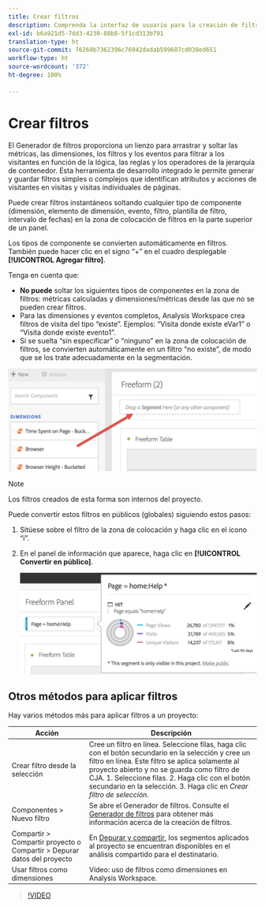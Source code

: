 ```yaml
---
title: Crear filtros
description: Comprenda la interfaz de usuario para la creación de filtros.
exl-id: b6a921d5-7dd3-4230-88b8-5f1cd313b791
translation-type: ht
source-git-commit: 76260b7362396c76942dadab599607cd038ed651
workflow-type: ht
source-wordcount: '372'
ht-degree: 100%

---
```


# Crear filtros

El Generador de filtros proporciona un lienzo para arrastrar y soltar las métricas, las dimensiones, los filtros y los eventos para filtrar a los visitantes en función de la lógica, las reglas y los operadores de la jerarquía de contenedor. Esta herramienta de desarrollo integrado le permite generar y guardar filtros simples o complejos que identifican atributos y acciones de visitantes en visitas y visitas individuales de páginas.

Puede crear filtros instantáneos soltando cualquier tipo de componente (dimensión, elemento de dimensión, evento, filtro, plantilla de filtro, intervalo de fechas) en la zona de colocación de filtros en la parte superior de un panel.

Los tipos de componente se convierten automáticamente en filtros. También puede hacer clic en el signo “+” en el cuadro desplegable **[!UICONTROL Agregar filtro]**.

Tenga en cuenta que:

* **No puede** soltar los siguientes tipos de componentes en la zona de filtros: métricas calculadas y dimensiones/métricas desde las que no se pueden crear filtros.
* Para las dimensiones y eventos completos, Analysis Workspace crea filtros de visita del tipo “existe”. Ejemplos: “Visita donde existe eVar1” o “Visita donde existe evento1”.
* Si se suelta “sin especificar” o “ninguno” en la zona de colocación de filtros, se convierten automáticamente en un filtro “no existe”, de modo que se los trate adecuadamente en la segmentación.

![](assets/segment-dropzone.png)

>[!NOTE]
>
>Los filtros creados de esta forma son internos del proyecto.

Puede convertir estos filtros en públicos (globales) siguiendo estos pasos:

1. Sitúese sobre el filtro de la zona de colocación y haga clic en el icono “i”.
1. En el panel de información que aparece, haga clic en **[!UICONTROL Convertir en público]**.

   ![](assets/segment-info.png)

## Otros métodos para aplicar filtros

Hay varios métodos más para aplicar filtros a un proyecto:

| Acción | Descripción |
|--- |--- |
| Crear filtro desde la selección | Cree un filtro en línea. Seleccione filas, haga clic con el botón secundario en la selección y cree un filtro en línea. Este filtro se aplica solamente al proyecto abierto y no se guarda como filtro de CJA. 1. Seleccione filas.  2. Haga clic con el botón secundario en la selección.  3. Haga clic en *Crear filtro de selección*. |
| Componentes > Nuevo filtro | Se abre el Generador de filtros. Consulte el [Generador de filtros](https://docs.adobe.com/content/help/es-ES/analytics/components/segmentation/segmentation-workflow/seg-build.html) para obtener más información acerca de la creación de filtros. |
| Compartir > Compartir proyecto o Compartir > Depurar datos del proyecto | En [Depurar y compartir](https://docs.adobe.com/content/help/es-ES/analytics/analyze/analysis-workspace/curate-share/curate.html#concept_4A9726927E7C44AFA260E2BB2721AFC6), los segmentos aplicados al proyecto se encuentran disponibles en el análisis compartido para el destinatario. |
| Usar filtros como dimensiones | Vídeo: uso de filtros como dimensiones en Analysis Workspace. |

>[!VIDEO](https://video.tv.adobe.com/v/23974)
